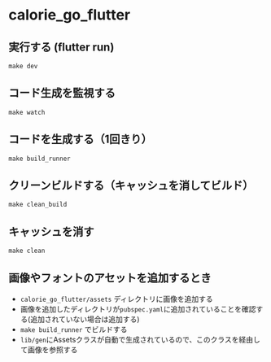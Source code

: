 # calorie_go_flutter

## 実行する (flutter run)
```
make dev
```

## コード生成を監視する
```
make watch
```

## コードを生成する（1回きり）
```
make build_runner
```

## クリーンビルドする（キャッシュを消してビルド）
```
make clean_build
```

## キャッシュを消す
```
make clean
```

## 画像やフォントのアセットを追加するとき
- `calorie_go_flutter/assets` ディレクトリに画像を追加する
- 画像を追加したディレクトリが`pubspec.yaml`に追加されていることを確認する(追加されていない場合は追加する)
- `make build_runner` でビルドする
- `lib/gen`にAssetsクラスが自動で生成されているので、このクラスを経由して画像を参照する